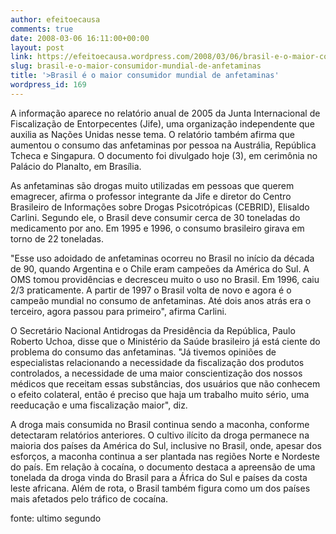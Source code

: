 ```yaml
---
author: efeitoecausa
comments: true
date: 2008-03-06 16:11:00+00:00
layout: post
link: https://efeitoecausa.wordpress.com/2008/03/06/brasil-e-o-maior-consumidor-mundial-de-anfetaminas/
slug: brasil-e-o-maior-consumidor-mundial-de-anfetaminas
title: '>Brasil é o maior consumidor mundial de anfetaminas'
wordpress_id: 169
---
```


>

A informação aparece no relatório anual de 2005 da Junta Internacional de Fiscalização de Entorpecentes (Jife), uma organização independente que auxilia as Nações Unidas nesse tema. O relatório também afirma que aumentou o consumo das anfetaminas por pessoa na Austrália, República Tcheca e Singapura. O documento foi divulgado hoje (3), em cerimônia no Palácio do Planalto, em Brasília.  
  
As anfetaminas são drogas muito utilizadas em pessoas que querem emagrecer, afirma o professor integrante da Jife e diretor do Centro Brasileiro de Informações sobre Drogas Psicotrópicas (CEBRID), Elisaldo Carlini. Segundo ele, o Brasil deve consumir cerca de 30 toneladas do medicamento por ano. Em 1995 e 1996, o consumo brasileiro girava em torno de 22 toneladas.  
  
"Esse uso adoidado de anfetaminas ocorreu no Brasil no início da década de 90, quando Argentina e o Chile eram campeões da América do Sul. A OMS tomou providências e decresceu muito o uso no Brasil. Em 1996, caiu 2/3 praticamente. A partir de 1997 o Brasil volta de novo e agora é o campeão mundial no consumo de anfetaminas. Até dois anos atrás era o terceiro, agora passou para primeiro", afirma Carlini.  
  
O Secretário Nacional Antidrogas da Presidência da República, Paulo Roberto Uchoa, disse que o Ministério da Saúde brasileiro já está ciente do problema do consumo das anfetaminas. "Já tivemos opiniões de especialistas relacionando a necessidade da fiscalização dos produtos controlados, a necessidade de uma maior conscientização dos nossos médicos que receitam essas substâncias, dos usuários que não conhecem o efeito colateral, então é preciso que haja um trabalho muito sério, uma reeducação e uma fiscalização maior", diz.  
  
A droga mais consumida no Brasil continua sendo a maconha, conforme detectaram relatórios anteriores. O cultivo ilícito da droga permanece na maioria dos países da América do Sul, inclusive no Brasil, onde, apesar dos esforços, a maconha continua a ser plantada nas regiões Norte e Nordeste do país. Em relação à cocaína, o documento destaca a apreensão de uma tonelada da droga vinda do Brasil para a África do Sul e países da costa leste africana. Além de rota, o Brasil também figura como um dos países mais afetados pelo tráfico de cocaína.  
  
fonte: ultimo segundo  

